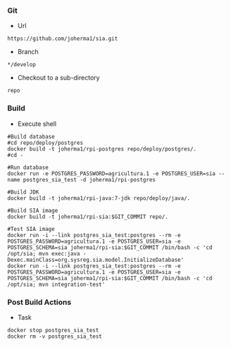 ### Git
  * Url   
  ```
  https://github.com/joherma1/sia.git
  ```
  * Branch   
  ```
  */develop
  ```
  * Checkout to a sub-directory   
  ```
  repo
  ```
  
### Build
  * Execute shell   
  ```
  #Build database
  #cd repo/deploy/postgres
  docker build -t joherma1/rpi-postgres repo/deploy/postgres/.
  #cd -
  
  #Run database
  docker run -e POSTGRES_PASSWORD=agricultura.1 -e POSTGRES_USER=sia --name postgres_sia_test -d joherma1/rpi-postgres
  
  #Build JDK 
  docker build -t joherma1/rpi-java:7-jdk repo/deploy/java/.
  
  #Build SIA image
  docker build -t joherma1/rpi-sia:$GIT_COMMIT repo/.
  
  #Test SIA image
  docker run -i --link postgres_sia_test:postgres --rm -e POSTGRES_PASSWORD=agricultura.1 -e POSTGRES_USER=sia -e POSTGRES_SCHEMA=sia joherma1/rpi-sia:$GIT_COMMIT /bin/bash -c 'cd /opt/sia; mvn exec:java -Dexec.mainClass=org.sysreg.sia.model.InitializeDatabase'
  docker run -i --link postgres_sia_test:postgres --rm -e POSTGRES_PASSWORD=agricultura.1 -e POSTGRES_USER=sia -e POSTGRES_SCHEMA=sia joherma1/rpi-sia:$GIT_COMMIT /bin/bash -c 'cd /opt/sia; mvn integration-test'
  ```
  
### Post Build Actions
  * Task   
  ```
  docker stop postgres_sia_test
  docker rm -v postgres_sia_test
  ```